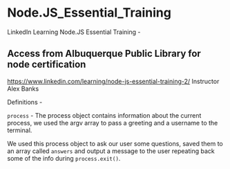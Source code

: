 # Node.JS_Essential_Training
LinkedIn Learning Node.JS Essential Training -

## Access from Albuquerque Public Library for node certification 
https://www.linkedin.com/learning/node-js-essential-training-2/
Instructor Alex Banks 


Definitions -

`process` - 
The process object contains information about the current process, we used the argv array to pass a greeting and a username to the terminal. 

We used this process object to ask our user some questions, saved them to an array called `answers` and output a message to the user repeating back some of the info during `process.exit()`.